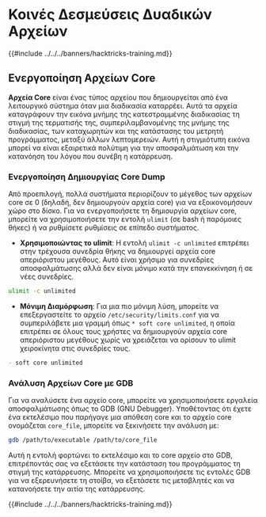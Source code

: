 # Κοινές Δεσμεύσεις Δυαδικών Αρχείων

{{#include ../../../banners/hacktricks-training.md}}

## Ενεργοποίηση Αρχείων Core

**Αρχεία Core** είναι ένας τύπος αρχείου που δημιουργείται από ένα λειτουργικό σύστημα όταν μια διαδικασία καταρρέει. Αυτά τα αρχεία καταγράφουν την εικόνα μνήμης της κατεστραμμένης διαδικασίας τη στιγμή της τερματισής της, συμπεριλαμβανομένης της μνήμης της διαδικασίας, των καταχωρητών και της κατάστασης του μετρητή προγράμματος, μεταξύ άλλων λεπτομερειών. Αυτή η στιγμιότυπη εικόνα μπορεί να είναι εξαιρετικά πολύτιμη για την αποσφαλμάτωση και την κατανόηση του λόγου που συνέβη η κατάρρευση.

### **Ενεργοποίηση Δημιουργίας Core Dump**

Από προεπιλογή, πολλά συστήματα περιορίζουν το μέγεθος των αρχείων core σε 0 (δηλαδή, δεν δημιουργούν αρχεία core) για να εξοικονομήσουν χώρο στο δίσκο. Για να ενεργοποιήσετε τη δημιουργία αρχείων core, μπορείτε να χρησιμοποιήσετε την εντολή `ulimit` (σε bash ή παρόμοιες θήκες) ή να ρυθμίσετε ρυθμίσεις σε επίπεδο συστήματος.

- **Χρησιμοποιώντας το ulimit**: Η εντολή `ulimit -c unlimited` επιτρέπει στην τρέχουσα συνεδρία θήκης να δημιουργεί αρχεία core απεριόριστου μεγέθους. Αυτό είναι χρήσιμο για συνεδρίες αποσφαλμάτωσης αλλά δεν είναι μόνιμο κατά την επανεκκίνηση ή σε νέες συνεδρίες.
```bash
ulimit -c unlimited
```
- **Μόνιμη Διαμόρφωση**: Για μια πιο μόνιμη λύση, μπορείτε να επεξεργαστείτε το αρχείο `/etc/security/limits.conf` για να συμπεριλάβετε μια γραμμή όπως `* soft core unlimited`, η οποία επιτρέπει σε όλους τους χρήστες να δημιουργούν αρχεία core απεριόριστου μεγέθους χωρίς να χρειάζεται να ορίσουν το ulimit χειροκίνητα στις συνεδρίες τους.
```markdown
- soft core unlimited
```
### **Ανάλυση Αρχείων Core με GDB**

Για να αναλύσετε ένα αρχείο core, μπορείτε να χρησιμοποιήσετε εργαλεία αποσφαλμάτωσης όπως το GDB (GNU Debugger). Υποθέτοντας ότι έχετε ένα εκτελέσιμο που παρήγαγε μια απόθεση core και το αρχείο core ονομάζεται `core_file`, μπορείτε να ξεκινήσετε την ανάλυση με:
```bash
gdb /path/to/executable /path/to/core_file
```
Αυτή η εντολή φορτώνει το εκτελέσιμο και το core αρχείο στο GDB, επιτρέποντάς σας να εξετάσετε την κατάσταση του προγράμματος τη στιγμή της κατάρρευσης. Μπορείτε να χρησιμοποιήσετε τις εντολές GDB για να εξερευνήσετε τη στοίβα, να εξετάσετε τις μεταβλητές και να κατανοήσετε την αιτία της κατάρρευσης.

{{#include ../../../banners/hacktricks-training.md}}
